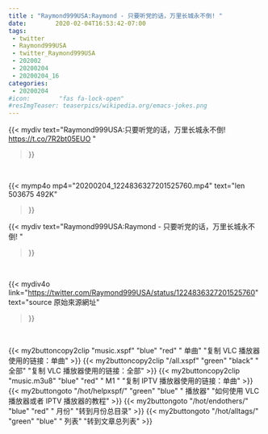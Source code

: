 ```yaml
---
title : "Raymond999USA:Raymond - 只要听党的话，万里长城永不倒! "
date:        2020-02-04T16:53:42-07:00
tags:
 - twitter
 - Raymond999USA
 - twitter_Raymond999USA
 - 202002
 - 20200204
 - 20200204_16
categories:
 - 20200204
#icon:        "fas fa-lock-open"
#resImgTeaser: teaserpics/wikipedia.org/emacs-jokes.png
---
```


{{< mydiv text="Raymond999USA:只要听党的话，万里长城永不倒! https://t.co/7R2bt05EUO "
>}}
<br>


{{< mymp4o mp4="20200204_1224836327201525760.mp4"
text="len 503675    492K"
>}}


{{< mydiv text="Raymond999USA:Raymond - 只要听党的话，万里长城永不倒! "
>}}
<br>

{{< mydiv4o link="https://twitter.com/Raymond999USA/status/1224836327201525760"
text="source 原始來源網址"
>}}


<br>





{{< my2buttoncopy2clip "music.xspf"        "blue"   "red"    " 单曲"  "复制 VLC 播放器使用的链接：单曲" >}} {{< my2buttoncopy2clip "/all.xspf"         "green"  "black"  " 全部"  "复制 VLC 播放器使用的链接：全部" >}} {{< my2buttoncopy2clip "music.m3u8"        "blue"   "red"    " M1 "    "复制 IPTV 播放器使用的链接：单曲" >}} {{< my2buttongoto      "/hot/helpxspf/"    "green"  "blue"   " 播放器" "如何使用 VLC 播放器或者 IPTV 播放器的教程" >}} {{< my2buttongoto      "/hot/endothers/"   "blue"   "red"    " 月份"   "转到月份总目录" >}} {{< my2buttongoto      "/hot/alltags/"     "green"  "blue"   " 列表"   "转到文章总列表" >}} 
